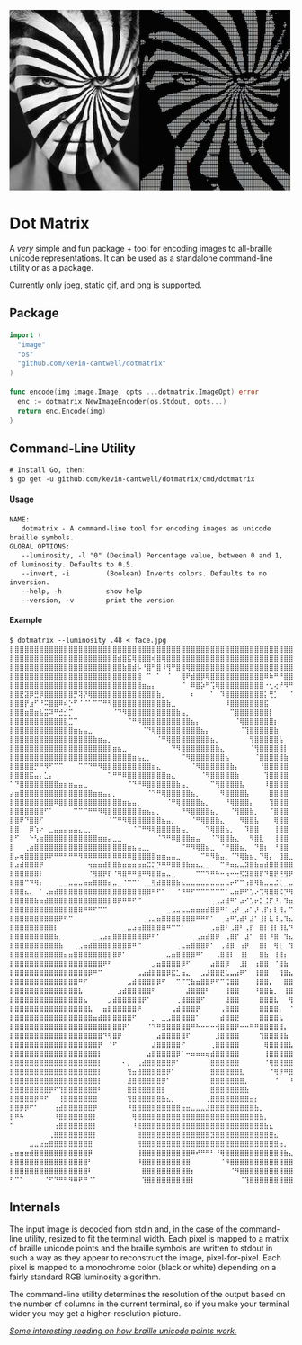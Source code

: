 ![](dotmatrix.png)

# Dot Matrix

A _very_ simple and fun package + tool for encoding images to all-braille unicode representations. It can be used as a standalone command-line utility or as a package.

Currently only jpeg, static gif, and png is supported.


## Package

```go
import (
  "image"
  "os"
  "github.com/kevin-cantwell/dotmatrix"
)

func encode(img image.Image, opts ...dotmatrix.ImageOpt) error
  enc := dotmatrix.NewImageEncoder(os.Stdout, opts...)
  return enc.Encode(img)
}
```

## Command-Line Utility

```
# Install Go, then:
$ go get -u github.com/kevin-cantwell/dotmatrix/cmd/dotmatrix
```

#### Usage

```
NAME:
   dotmatrix - A command-line tool for encoding images as unicode braille symbols.
GLOBAL OPTIONS:
   --luminosity, -l "0" (Decimal) Percentage value, between 0 and 1, of luminosity. Defaults to 0.5.
   --invert, -i         (Boolean) Inverts colors. Defaults to no inversion.
   --help, -h           show help
   --version, -v        print the version
```

#### Example

```
$ dotmatrix --luminosity .48 < face.jpg
⣿⣿⣿⣿⣿⣿⣿⣿⣿⣿⣿⣿⣿⣿⣿⣿⣿⣿⣿⣿⣿⣿⣿⣿⣿⣿⣿⣿⣿⣿⣿⣿⣿⣿⣿⣿⣿⣿⣿⣿⣿⣿⣿⣿⣿⣿⣿⣿⣿⣿⣿⣿⣿⣿⣿⣿⣿⣿⣿⣿⣿⣿⣿⣿⣿⣿⣿⣿⣿⣿⣿⣿⣿⣿⣿⣿⣿⣿⣿⣿
⣿⣿⣿⣿⣿⣿⣿⣿⣿⣿⣿⣿⣿⣿⣿⣿⣿⣿⣿⣿⣿⣿⣾⣿⣯⢿⣿⣿⣿⢾⣿⢿⣿⣿⣿⣿⣿⣿⣿⣿⣿⣿⣿⣿⣿⣿⣿⣿⣿⣿⣿⣿⣿⣿⣿⣿⣿⣿⣿⣿⣿⣿⣿⣿⣿⣿⣿⣿⣿⣿⣿⣿⣿⣿⣿⣿⣿⣿⣿⣿
⣿⣿⣿⣿⣿⣿⣿⣿⣿⣿⣿⣿⣿⣿⣿⣿⣿⣿⣿⣿⣿⣿⣿⣷⣿⣾⡧⠘⣿⠛⣿⠸⢻⠛⣿⣿⢿⣿⣿⣿⣿⣿⣿⣿⣿⣿⣿⣿⣿⣿⣿⣿⣿⣿⣿⣿⣿⣿⣿⣿⣿⣿⣿⣿⣿⣿⣿⣿⣿⣿⣿⣿⣿⣿⣿⣿⣿⣿⣿⣿
⣿⣿⣿⣿⣿⣿⣿⣿⣿⣿⣿⣿⣿⣿⣿⣿⣿⣿⣿⣿⣿⣿⣿⣿⣿⣿⣿⠀⠉⠀⠁⠀⠈⠀⠀⢿⠟⣾⣿⡿⢿⣿⣿⣿⣿⣿⣿⣿⣿⣿⣿⣿⠿⠷⠛⠛⣿⣿⣿⣿⣿⣿⣿⣿⣿⣿⣿⣿⣿⣿⣿⣿⣿⣿⣿⣿⣿⣿⣿⣿
⣿⣿⣿⣿⣿⣿⣿⣿⣿⣿⣿⣿⣿⣿⣿⣿⣿⣿⣿⣿⣿⣿⣿⣿⣿⣿⣿⣶⣤⡄⠀⠀⠀⠀⠀⠈⠀⠿⣿⡵⠛⢩⢿⣿⣿⣿⣿⣿⣿⣿⣿⣿⠐⢂⢔⠞⠻⠛⣻⣿⣿⣿⣿⣿⣿⣿⣽⣿⣿⣿⣿⣿⣿⣿⣿⣿⣿⣿⣿⣿
⣿⣿⣟⣽⡿⣛⡿⣿⣿⣿⣿⣿⣿⡛⢽⡝⢿⣿⣿⣿⣿⣿⣿⣿⣿⣿⣿⣿⣿⣿⣷⡀⠀⠀⠀⠀⠀⠆⠀⠀⠀⠁⠀⠹⣿⣿⣿⣿⣿⣿⣿⣿⡅⢛⡁⠀⠀⠈⠍⢻⣿⣿⣿⣿⣿⣿⡞⣻⣿⣿⣿⣿⣿⣿⣿⣿⣿⣿⣿⣿
⣿⣿⣿⡟⣰⠋⠘⠭⣿⣿⠿⠮⡑⠋⠈⠈⠁⠉⠉⠛⠻⣿⣿⣿⣿⣿⣿⣿⣿⣿⣿⣿⣷⣀⠀⠀⠀⠀⠀⠀⠀⠀⠀⠀⠸⣿⣿⣿⣿⣿⣿⣿⣯⠀⠀⠀⠀⠀⠀⠾⠻⣿⣿⣿⣿⣿⣧⣿⣿⣿⣿⣿⣿⣿⣿⣿⣿⣿⣿⣿
⣿⣿⣿⣶⣿⣶⣧⣭⠽⠛⣚⣊⡉⠀⠀⠀⠀⠀⠀⠀⠀⠈⠙⠻⣿⣿⣿⣿⣿⣿⣿⣿⣿⣿⣷⣤⡀⠀⠀⠀⠀⠀⠀⠀⠀⠉⣿⣿⣿⣿⣿⣿⣿⡇⠀⠀⠀⠀⠀⠩⢐⣿⣿⣿⣿⣿⣿⢋⣻⣿⣿⣿⣿⣿⣿⣿⣿⣿⣿⣿
⣿⣿⣿⣿⣿⣿⣿⣿⣿⣿⣿⣯⣉⠉⠀⠀⠀⠀⠀⠀⠀⠀⠀⠀⠈⠛⠻⣿⣿⣿⣿⣿⣿⣿⣿⣿⣿⣦⡄⠀⠀⠀⠀⠀⠀⠀⠈⢿⣿⣿⣿⣿⣿⣿⡆⠀⠀⠀⠀⠀⠈⣿⣿⣿⣿⣿⡇⡈⣾⢿⣿⣾⣿⣿⣿⣿⣿⣿⣿⣿
⣿⣿⣿⣿⣿⣿⣿⣿⣿⣿⣿⣿⣿⣶⣦⣤⣀⠀⠀⠀⠀⠀⠀⠀⠀⠀⠀⠈⠙⢿⣿⣿⣿⣿⣿⣿⣿⣿⣿⣦⡄⠀⠀⠀⠀⠀⠀⠈⢹⣿⣿⣿⣿⣿⣷⠀⠀⠀⠀⠀⠀⢼⣿⣿⣿⣿⡿⠈⢠⣵⣿⣿⣿⣿⣿⣿⣿⣿⣿⣿
⣿⣿⣿⣿⣿⣿⣿⣿⣿⣿⣿⣿⣿⣿⣿⣿⣿⣷⣶⣤⡀⠀⠀⠀⠀⠀⠀⠀⠀⠀⠈⠛⢿⣿⣿⣿⣿⣿⣿⣿⣿⣦⡀⠀⠀⠀⠀⠀⠀⢻⣿⣿⣿⣿⣿⣧⠀⠀⠀⠀⠀⠸⣿⣿⣿⣿⠏⠀⡀⠀⢹⣿⣿⣿⣿⣿⢻⣿⣿⣿
⣿⣿⣿⣿⣿⣿⣿⣿⣿⣿⣿⣿⣿⣿⣿⣿⣿⣿⣿⣿⣿⣶⣦⣀⠀⠀⠀⠀⠀⠀⠀⠀⠀⠙⠻⣿⣿⣿⣿⣿⣿⣿⣷⣄⠀⠀⠀⠀⠀⠈⢻⣿⣿⣿⣿⣿⡇⠀⠀⠀⠀⠀⣿⣿⣿⣿⠀⠀⠀⠀⠰⣿⣿⣿⣿⣿⢢⣿⣿⣿
⣿⣿⣿⣿⣿⣿⣿⣿⣿⣿⣿⣿⣿⣿⣿⣿⣿⣿⣿⣿⣿⣿⣿⣿⣿⣶⣦⣄⡀⠀⠀⠀⠀⠀⠀⠉⠻⣿⣿⣿⣿⣿⣿⣿⣦⠀⠀⠀⠀⠀⠈⣿⣿⣿⣿⣿⣷⠀⠀⠀⠀⠀⣿⣿⣿⣿⠀⠀⠀⠀⢰⣿⣿⣿⣿⣿⣻⣿⣿⣿
⣿⣿⣿⣿⣿⡛⠛⠻⠋⠉⠉⠀⠀⠀⠉⠉⠙⠛⠻⣿⣿⣿⣿⣿⣿⣿⣿⣿⣿⣶⣄⠀⠀⠀⠀⠀⠀⠈⠻⣿⣿⣿⣿⣿⣿⣷⡄⠀⠀⠀⠀⠘⣿⣿⣿⣿⣿⠀⠀⠀⠀⠀⣿⣿⣿⣿⠀⠀⠀⠀⢿⣿⣿⣿⡿⢺⣿⣿⣿⣿
⣿⣿⣿⣿⣯⣤⡄⣁⡄⠀⠀⠀⠀⠀⠀⠀⠀⠀⠀⠀⠉⠛⠛⠿⣿⣿⣿⣿⣿⣿⣿⣿⣶⣄⠀⠀⠀⠀⠀⠈⠻⣿⣿⣿⣿⣿⣷⠀⠀⠀⠀⠀⢹⣿⣿⣿⣿⠀⠀⠀⠀⠀⣿⣿⣿⡇⠀⠀⠀⣰⣾⣿⣿⣿⢻⣿⣿⣿⣿⣿
⠁⠙⣿⣿⣿⣿⣿⣿⣿⣿⣶⣶⣶⣤⣤⣀⠀⠀⠀⠀⠀⠀⠀⠀⠈⠙⠛⠿⣿⣿⣿⣿⣿⣿⣷⣤⡀⠀⠀⠀⠀⠉⢻⣿⣿⣿⣿⣧⠀⠀⠀⠀⠸⣿⣿⣿⣿⠀⠀⠀⠀⠀⣿⣿⣿⡇⠀⠀⠀⣿⣿⣿⣿⡀⢼⣿⣿⣿⣿⣿
⣴⣶⣿⣿⣿⣿⣿⣿⣿⣿⣿⣿⣿⣿⣿⣿⣿⣶⣶⣤⣄⡀⠀⠀⠀⠀⠀⠀⠈⠙⠛⢿⣿⣿⣿⣿⣿⣦⡀⠀⠀⠀⠀⠻⣿⣿⣿⣿⣧⠀⠀⠀⠀⣿⣿⣿⣿⠀⠀⠀⠀⢸⣿⣿⣿⠀⠀⠀⢠⣿⣿⠿⢷⣿⣾⣿⣿⣿⣿⡿
⣿⣿⣿⣿⣿⣿⣿⣿⣿⠿⣿⣿⣿⣿⣿⣿⣿⣿⣿⣿⣿⣿⣿⣶⣦⣤⡀⠀⠀⠀⠀⠀⠈⠛⢿⣿⣿⣿⣿⣦⡀⠀⠀⠀⠘⢿⣿⣿⣿⡄⠀⠀⠀⢹⣿⣿⣿⠀⠀⠀⠀⣼⣿⣿⡏⠀⠀⠀⣼⣿⡇⠀⣼⣿⣿⣿⣿⣿⡟⢁
⣿⣿⣿⣿⣿⣿⣿⠋⠁⠀⠀⠀⠀⠉⠉⠉⠛⠛⠻⢿⣿⣿⣿⣿⣿⣿⣿⣶⣦⣄⡀⠀⠀⠀⠀⠙⠻⣿⣿⣿⣿⣦⡀⠀⠀⠈⢻⣿⣿⣷⡀⠀⠀⠈⣿⣿⣿⠀⠀⠀⢀⣿⣿⡿⠁⠀⠀⢰⣿⡿⠀⢰⣿⣿⠿⣹⣿⠋⣰⣾
⣿⣿⠟⠙⣿⣿⠋⠀⠀⠀⠀⠀⠀⠀⠀⠀⠀⠀⠀⠀⠈⠉⠛⠻⢿⣿⣿⣿⣿⣿⣿⣦⣤⡀⠀⠀⠀⠈⠛⢿⣿⣿⣷⣄⠀⠀⠀⠻⣿⣿⣧⠀⠀⠀⢿⣿⣿⠀⠀⠀⢸⣿⣿⠃⠀⠀⢀⣿⣿⠁⠀⣾⠋⠓⢠⣿⠇⣴⣿⣿
⣿⣿⠀⠀⡿⢱⠔⠀⣀⣤⣤⣤⣤⣤⣄⣀⡀⠀⠀⠀⠀⠀⠀⠀⠀⠈⠉⠛⠻⢿⣿⣿⣿⣿⣷⣤⡀⠀⠀⠀⠙⢿⣿⣿⣦⡀⠀⠀⠹⣿⣿⠀⠀⠀⢸⣿⣿⠀⠀⠀⢸⣿⣿⠀⠀⠀⣼⣿⠃⠀⣸⠇⠀⠺⣾⣿⣶⣿⣿⣿
⣿⠋⠀⠀⠑⢣⣶⣿⣿⣿⣿⣿⣿⣿⣿⣿⣿⣿⣶⣶⣤⣀⣀⠀⠀⠀⠀⠀⠀⠀⠈⠙⠛⠿⣿⣿⣿⣶⣤⠀⠀⠈⠙⣿⣿⣷⣄⠀⠀⠻⣿⣇⠀⠀⢸⣿⣿⠀⠀⠀⣾⣿⠃⠀⠀⣼⣿⠃⠀⣼⠏⠀⢠⣿⣿⣿⣿⣿⣿⣿
⣿⠀⠀⢀⣴⣿⣿⣿⣿⣿⣿⣿⣿⣿⣿⣿⣿⣿⣿⣿⣿⣿⣿⣿⣶⣦⣤⣀⡀⠀⠀⠀⠀⠀⠀⠉⠛⠻⢿⣿⣦⣀⠀⠈⠛⣿⣿⣦⡀⠀⠙⣿⡆⠀⠘⣿⣿⠀⠀⢠⣿⡟⠀⢀⣴⠟⠃⢀⡼⠋⠀⢀⣾⣿⣿⣿⣿⣿⡟⠁
⣿⡤⢶⣿⣿⣿⣿⡿⠟⠛⠛⠛⠛⠛⠻⠿⠿⠿⠿⠿⠿⠿⠿⠿⠿⣿⣿⣿⣿⣿⣶⣶⣤⣤⣀⠀⠀⠀⠀⠉⠛⠻⣷⣤⡀⠈⠙⢿⣷⣦⡀⠙⢿⡄⠀⣹⣿⣀⣀⣿⡏⠀⣠⠾⠋⢀⣴⠋⠁⠀⢠⣾⣿⠛⠋⠻⠛⠉⠀⠀
⣿⣴⣾⣿⣿⣿⡟⠀⠀⠀⠀⠀⠀⠀⠀⠀⢲⣶⣶⣾⣿⣿⣷⣶⣶⣶⣶⣶⣭⣍⡙⠛⠛⠿⠿⣿⣷⣶⣦⣄⣀⠀⠀⠉⠛⠶⣦⣤⣽⣿⣷⣶⣾⣿⣿⣿⣿⣿⣿⣿⣿⣿⣿⡖⠚⠋⠁⢀⣤⣾⣿⣿⠏⠀⢰⡆⠀⠀⠀⠀
⣿⣿⣿⣿⣿⣿⠇⠀⠀⠀⠀⠀⠀⠀⠀⠀⠈⣻⣿⡟⠏⠈⠻⣿⠛⠛⣿⠛⠻⣿⣿⣶⣤⣀⠀⠀⠀⠀⠉⠉⠙⠛⠓⠒⠲⠒⢒⣫⣽⣿⣿⠏⠙⢿⣟⣛⣻⠟⠁⠈⠛⣿⣿⣶⣶⣶⣾⣿⣿⠿⠛⠉⠀⢀⣾⣧⠀⣠⣴⣾
⣿⣿⣿⠉⠙⠻⡆⠀⠀⠀⣀⣀⣤⣤⣤⣶⣶⣿⣿⣿⣶⣤⣀⠈⠉⠉⠁⢀⣀⣻⣾⣿⣿⣿⣷⣦⣤⣤⣤⣤⣤⣤⣤⣤⣤⠖⠋⠉⣰⡿⠻⣷⣤⣤⣬⣅⣀⣤⣤⣶⣿⠿⠟⠛⠋⠉⠉⠉⠀⠀⠀⠀⢠⣾⣿⣿⣿⣿⣿⣿
⣿⣿⣿⣦⣄⠀⠁⢠⣶⣾⣿⣿⣿⣿⣿⣿⣿⣿⣿⣿⣿⣿⣿⣿⣿⣿⣿⣿⡿⠛⠋⠁⠀⠀⠈⠙⠛⠋⠉⠉⠉⠉⠉⠉⠁⣤⣶⠟⠋⣡⠔⣩⢻⣿⢿⠯⡙⠻⢶⣤⣤⣤⣤⣤⣤⣶⣶⣶⣶⣶⣶⣾⣿⣿⣿⣿⣿⣿⣿⣿
⣿⣿⣿⣿⣿⣷⣶⣾⣿⣿⣿⣿⣿⣿⣿⣿⣿⣿⣿⣿⣿⠿⠟⠛⠛⠋⠉⠀⠀⠀⠀⠀⠀⠀⠀⠀⠀⠀⠀⠀⠀⢀⣠⣴⣾⠛⠁⡴⠊⣡⠖⡅⣨⠏⡘⡄⠹⣶⣤⡀⠉⠉⠉⠛⠛⠛⠛⠛⠛⠛⠛⠛⠉⢸⣿⣿⣿⣿⣿⣿
⣿⣿⣿⣿⣿⣿⣿⣿⣿⣿⣿⣿⣿⣿⠿⠛⠛⠋⠉⠉⠀⠀⠀⠀⠀⠀⠀⠀⠀⠀⠀⠀⣀⣠⣤⣤⣤⣶⣶⣶⣾⣿⡿⠛⠁⣠⡞⢀⡴⠁⡜⢠⡏⡆⢇⢻⡄⠉⠻⣿⣿⣶⣶⣤⣤⣤⣄⣀⣀⠀⠀⠀⢀⣾⣿⣿⣿⣿⣿⣿
⣿⣿⣿⣿⣿⣿⣿⣿⣿⣿⠟⠋⠉⠀⠀⠀⠀⠀⠀⠀⠀⠀⠀⠀⠀⠀⠀⢀⣠⣤⣶⣿⣿⣿⣿⣿⣿⠿⠛⠛⠋⠁⠀⢀⣴⠛⢡⣾⠃⣼⠁⣸⡇⢧⠸⣤⠹⣦⡀⠀⠉⠛⠻⢿⣿⣿⣿⣿⣿⣿⣿⣿⣿⣿⣿⣿⣿⣿⣿⣿
⣿⣿⣿⣿⣿⣿⣿⣿⣿⡇⠀⠀⠀⠀⠀⠀⠀⠀⠀⠀⠀⠀⠀⣀⣤⣴⣶⣿⣿⣿⣿⠿⠛⠉⠉⠁⠀⠀⠀⠀⠀⣠⣶⡿⠃⣠⣿⠃⢠⡏⠀⣿⡇⢸⡇⠹⣧⠙⢿⣦⣄⠀⠀⠀⠈⠙⠛⠻⢿⣿⣿⣿⣿⣿⣿⣿⣿⣿⣿⣿
⣿⣿⣿⣿⣿⣿⣿⣿⣿⣷⡀⠀⠀⠀⠀⠀⠀⣀⣠⣴⣶⣿⣿⣿⣿⣿⣿⡿⠟⠋⠁⠀⠀⠀⠀⠀⠀⢀⣠⣶⣾⣿⠟⠀⢠⣿⡏⠀⣼⠁⠀⣿⡇⠘⣿⠀⠹⣦⡈⠛⣿⣷⣦⣄⠀⠀⠀⠀⠀⠈⠉⠉⣹⣿⣿⣿⣿⣿⣿⣿
⣿⣿⣿⣿⣿⣿⣿⣿⣿⣿⣷⠀⠀⢀⣠⣶⣾⣿⣿⣿⣿⣿⣿⣿⡿⠛⠉⠀⠀⠀⠀⠀⠀⠀⢀⣤⣶⣿⣿⣿⠟⠁⠀⢠⣾⡿⠀⢰⡟⠀⠀⣿⡇⠀⢻⣇⠀⠹⣷⡀⠈⠛⢿⣿⣿⣦⣄⠀⠀⠀⠀⢠⣿⣿⣿⣿⣿⣿⣿⣿
⣿⣿⣿⣿⣿⣿⣿⣿⣿⣿⣿⣶⣶⣿⣿⣿⣿⣿⣿⣿⣿⡿⠟⠁⠀⠀⠀⠀⠀⠀⠀⢀⣤⣶⣿⣿⣿⡿⠛⠁⠀⠀⢠⣿⣿⠇⠀⢸⡇⠀⠀⣿⣷⠀⢸⣿⡆⠀⢹⣿⣆⠀⠈⠛⢿⣿⣿⣿⣶⣶⣶⣿⣿⣿⣿⣿⣿⣿⣿⣿
⣿⣿⣿⣿⣿⣿⣿⣿⣿⣿⣿⣿⣿⣿⣿⣿⣿⣿⣿⠟⠋⠀⠀⠀⠀⠀⠀⠀⠀⣠⣶⣿⣿⣿⣿⡿⠋⠀⠀⠀⠀⣴⣿⣿⡿⠀⠀⣸⡇⠀⢰⣿⣿⠀⠈⣿⣷⠀⠈⢿⣿⣦⡀⠀⠀⠙⢻⣿⣿⣿⡟⣿⣿⣿⣿⣿⣿⣿⣿⣿
⣿⣿⣿⣿⣿⣿⣿⣿⣿⣿⣿⣿⣿⣿⣿⣿⡿⠛⠉⠀⠀⠀⠀⠀⠀⠀⣠⣴⣾⣿⣿⣿⡿⣯⣁⣶⣄⠀⠀⣠⣼⣿⣿⣟⣥⣤⣴⠟⠁⠀⢸⣿⣿⠀⠀⢹⣿⣦⠀⠈⢻⣿⣷⣄⠀⠀⠀⠉⠉⠁⢠⣿⣿⣿⣿⣿⣿⣿⣿⣿
⣿⣿⣿⣿⣿⣿⣿⣿⣿⣿⣿⣿⣿⣿⠛⠋⠀⠀⠀⠀⠀⠀⠀⠀⣠⣾⣿⣿⣿⣿⡿⠋⠀⠀⠉⠉⢉⣷⣶⣿⣿⠟⠋⠉⢩⣿⣿⠀⠀⠀⢸⣿⣿⡄⠀⠀⣿⣿⣇⠀⠈⠻⣿⣿⣷⣤⣀⣀⣀⣀⣼⣿⣿⣿⣿⣿⣿⣿⣿⣿
⣿⣿⣿⣿⣿⣿⣿⣿⣿⣿⣿⣿⣿⣿⣧⠀⠀⠀⠀⠀⠀⠀⣰⣾⣿⣿⣿⣿⣿⠋⠀⠀⠀⠀⠀⠀⣼⣿⣿⣿⠃⠀⠀⠀⢸⣿⣿⠀⠀⠀⠘⣿⣿⣷⡀⠀⢸⣿⣿⡄⠀⠀⠙⣿⣿⣿⣿⣿⣿⣿⣿⣿⣿⣿⣿⣿⣿⣿⣿⣿
⣿⣿⣿⣿⣿⣿⣿⣿⣿⣿⣿⣿⣿⣿⣿⣦⠀⠀⠀⠀⣠⣾⣿⣿⣿⣿⣿⡟⠁⠀⠀⠀⠀⠀⢀⣾⣿⣿⣿⠋⠀⠀⠀⠀⣼⣿⣿⠀⠀⠀⠀⣿⣿⣿⣧⠀⠀⢻⣿⣿⡄⠀⠀⠈⠛⠿⣿⡿⣿⣿⣿⣿⣿⣿⣿⣿⣿⣿⣿⣿
⣿⣿⣿⣿⣿⣿⣿⣿⣿⣿⣿⣿⣿⣿⣿⣿⣧⠀⠀⣶⣿⣿⣿⣿⣿⣿⠟⠀⠀⠀⠀⠀⠀⢠⣾⣿⣿⣿⡟⠀⠀⠀⠀⢠⣿⣿⣿⠀⠀⠀⠀⣿⣿⣿⣿⡄⠀⠈⢻⣿⣷⡄⠀⠀⠀⠀⠀⣴⣿⣿⣿⣿⣿⣿⣿⣿⣿⣿⣿⣿
⣿⣿⣿⣿⣿⣿⣿⣿⣿⣿⣿⣿⣿⣿⣿⣿⣿⣶⣾⣿⣿⣿⣿⣿⣿⠋⠀⠀⠀⡀⠀⣀⣠⣿⣿⣿⣿⣿⠁⠀⠀⠀⠀⣾⣿⣿⣟⠀⠀⠀⠀⣿⣿⣿⣿⣧⠀⠀⠘⣿⣿⣿⣦⣀⠀⢀⣼⣿⣿⣿⣿⣿⣿⣿⣿⣿⣿⣿⣿⣿
⣿⣿⣿⣿⣿⣿⣿⣿⣿⣿⣿⣿⣿⣿⣿⣿⣿⣿⣿⣿⣿⣿⣿⡟⠁⠀⠀⠀⠈⠙⠛⣻⣿⣿⣿⣿⣿⠛⠓⠒⠒⠒⢺⣿⣿⣿⡟⠒⠒⠛⠛⣿⣿⣿⣿⣿⡄⠀⠀⠘⣿⣿⣿⣿⡷⣿⣿⣿⣿⣿⣿⣿⣿⣿⣿⣿⣿⣿⣿⣿
⣿⣿⣿⣿⣿⣿⣿⣿⣿⣿⣿⣿⣿⣿⣿⣿⣿⣿⣿⠙⢻⣿⡟⠀⠀⠀⠀⠀⠀⠀⣴⣿⣿⣿⣿⣿⠏⠀⠀⠀⠀⠀⣸⣿⣿⣿⣿⠀⠀⠀⠀⢹⣿⣿⣿⣿⣷⠀⠀⠀⠘⣿⡿⠋⠀⣿⣿⣿⣿⣿⣿⣿⣿⣿⣿⣿⣿⣿⣿⣿
⣿⣿⣿⣿⣿⣿⣿⣿⣿⣿⣿⣿⣿⣿⣿⣿⣿⣿⡟⠀⠈⠋⠀⠀⠀⠀⠀⠀⠀⣼⣿⣿⣿⣿⣿⠋⠀⠀⠀⠀⠀⢀⣿⣿⣿⣿⣿⠀⠀⠀⠀⠀⢿⣿⣿⣿⣿⣧⠀⠀⠀⣹⡇⠀⠀⠘⣿⣿⣿⣿⣿⣿⣿⣿⣿⣿⣿⣿⣿⣿
⣿⣿⣿⣿⣿⣿⣿⣿⣿⣿⣿⣿⣿⣿⣿⣿⣿⣿⡇⠀⠀⠀⠀⠀⠀⠀⠀⠀⣴⣿⣿⣿⣿⣿⡿⠁⠒⠶⠶⠶⢶⣾⣿⣿⣿⣿⣿⠀⠀⠀⠀⠀⢸⣿⣿⣿⣿⣿⣇⣠⣾⣿⣿⣄⠀⠀⠘⣿⣿⣿⣿⣿⣿⣿⣿⣿⣿⣿⣿⣿
⣿⣿⣿⣿⣿⣿⣿⣿⣿⣿⣿⣿⣿⣿⣿⣿⣿⣿⡇⠀⠀⠀⠀⠂⡄⠀⢠⣾⣿⣿⣿⣿⣿⡿⠁⠀⠀⠀⠀⠀⠀⣿⣿⣿⣿⣿⣿⠀⠀⠀⠀⠀⠈⢿⣿⣿⣿⣿⣿⣿⣿⣿⣿⣿⣧⠀⠀⠙⢿⣿⣿⣿⣿⣿⣿⣿⣿⣿⣿⣿
⣿⣿⣿⣿⣿⣿⣿⣿⣿⣿⣿⣿⣿⣿⣿⣿⣿⣿⡇⠀⠀⠀⠀⠀⢹⣶⣾⣿⣿⣿⣿⣿⡿⠁⠀⠀⠀⠀⠀⠀⠀⣿⣿⣿⣿⣿⣿⣇⠀⠀⠀⠀⠀⠈⢻⡿⠛⣿⣿⣿⣿⣿⣿⣿⣿⣧⡄⠀⠀⠙⢻⣿⣿⣿⣿⣿⣿⣿⣿⣿
⣿⣿⣿⣿⣿⣿⣿⣿⣿⣿⣿⣿⣿⣿⣿⣿⣿⣿⡇⠀⠀⠀⠀⠀⣼⣿⣿⣿⣿⣿⣿⡿⠁⠀⠀⠀⠀⠀⠀⠀⠀⣿⣿⣿⣿⣿⣿⣿⡄⠀⠀⠀⠀⠀⠈⠀⠀⠘⢻⣿⣿⣿⣿⣿⣿⣿⣿⣄⠀⠀⠀⠉⠻⣿⣿⣿⣿⣿⣿⣿
⣿⣿⣿⣿⣿⣿⣿⣿⡟⠋⢹⣿⣿⣿⣿⣿⣿⣿⠃⠀⠀⠀⠀⠀⣿⣿⣿⣿⣿⣿⣿⡇⠀⠀⠀⠀⠀⠀⠀⠀⠀⣿⣿⣿⣿⣿⣿⣿⣷⠀⠀⠀⠀⠀⠀⠀⠀⠀⠀⠙⢿⣿⣿⣿⣿⣿⣿⣿⣦⠀⠀⠀⠀⠀⠙⢻⣿⣿⣿⣿
⣿⣿⣿⣿⣿⡿⠛⠋⠀⠀⢸⣿⣿⣿⣿⣿⣿⣿⠀⠀⠀⠀⠀⠀⢹⣿⣿⣿⣿⣿⣿⣷⣦⡀⠀⠀⠀⠀⠀⠀⢀⣿⣿⣿⣿⣿⣿⣿⣿⣶⡆⠀⠀⠀⠀⠀⠀⠀⠀⠀⠀⠛⣿⣿⣿⣿⣿⣿⣿⣷⣆⠀⠀⠀⠀⠀⠹⣿⣿⣿
⣿⣿⡿⡿⠋⠁⠀⠀⠀⢰⣾⣿⣿⣿⣿⣿⣿⡟⠀⠀⠀⠀⠀⠀⠘⣿⣿⣿⣿⣿⣿⣿⣿⣿⣿⣶⣶⣤⣤⣤⣼⣿⣿⣿⣿⣿⣿⣿⣿⣿⣷⡀⠀⠀⠀⠀⠀⠀⠀⠀⠀⠀⠈⠻⣿⣿⣿⣿⣿⣿⣿⣷⡄⠀⠀⠀⠀⠉⠻⣿
⣿⠟⠓⠀⠀⠀⠀⠀⠀⠸⣿⣿⣿⣿⣿⣿⣿⡇⠀⠀⠀⠀⠀⠀⠀⢻⣿⣿⣿⣿⣿⣿⣿⣿⣿⣿⣿⣿⣿⣿⣿⣿⣿⣿⣿⣿⣿⣿⣿⣿⣿⣷⡄⠀⠀⠀⠀⠀⠀⠀⠀⠀⠀⠀⠈⠻⣿⣿⣿⣿⣿⣿⣿⣆⡀⠀⠀⠀⠀⠈
⠉⠀⠀⠀⠀⠀⠀⠀⠀⢰⣿⣿⣿⣿⣿⣿⣿⡇⠀⠀⠀⠀⠀⠀⠀⠸⣿⣿⣿⣿⣿⣿⣿⣿⣿⣿⣿⣿⣿⣿⣿⣿⣿⣿⣿⣿⣿⣿⣿⣿⣿⣿⣷⣆⠀⠀⠀⠀⠀⠀⠀⠀⠀⠀⠀⠀⠙⢿⣿⣿⣿⣿⣿⣿⣷⣄⠀⠀⠀⠀
⠀⠀⠀⠀⠀⠀⠀⠀⢠⣿⣿⣿⣿⣿⣿⣿⣿⡇⠀⠀⠀⠀⠀⠀⠀⠀⣿⣿⣿⣿⣿⣿⣿⣿⣿⣿⣿⣿⣿⣿⣿⣽⣿⣿⣿⣿⣿⣿⣿⣿⣿⣿⣿⣿⣦⠀⠀⠀⠀⠀⠀⠀⠀⠀⠀⠀⠀⠀⠹⣿⣿⣿⣿⣿⣿⣿⣇⠀⠀⠀
⠀⠀⠀⠀⣠⣤⣴⣶⣿⣿⣿⣿⣿⣿⣿⣿⣿⠀⠀⠀⠀⠀⠀⠀⠀⠀⢻⣿⣿⣿⣿⣿⣿⣿⣿⣿⣿⣿⣿⣿⣿⣿⣿⣿⣿⣿⣿⣿⣿⣿⣿⣿⣿⣿⣿⣶⡄⠀⠀⠀⠀⠀⠀⠀⠀⠀⠀⠀⠀⠀⠙⣿⣿⣿⣿⣿⣿⣦⠀⠀
⣤⣶⣶⣶⣾⣿⣿⣿⣿⣿⣿⣿⣿⣿⣿⣿⡿⠀⠀⠀⠀⠀⠀⠀⠀⠀⢸⣿⣿⣿⣿⣿⣿⣿⣿⣿⣿⠿⠞⠛⠛⠃⠘⢿⣿⣿⣿⣿⣿⣿⣿⣿⣿⣿⣿⣿⣷⣄⠀⠀⠀⠀⠀⠀⠀⠀⠀⠀⠀⠀⠀⢻⣿⣿⣿⣿⣿⣿⣧⡀
⣿⣿⣿⣿⣿⣿⣿⣿⣿⣿⣿⣿⣿⣿⣿⣿⠃⠀⠀⠀⠀⠀⠀⠀⠀⠀⠸⣿⣿⣿⣿⣿⣿⣿⣿⣿⣿⠀⠀⠀⠀⠀⠀⠈⠻⣿⣿⣿⣿⣿⣿⣿⣿⣿⣿⣿⣿⣿⣧⡀⠀⠀⠀⠀⠀⠀⠀⠀⢀⣠⣴⣿⣿⣿⣿⣿⣿⣿⣿⣿
⣿⣿⣿⣿⣿⣿⣿⣿⣿⣿⣿⣿⣿⣿⣿⣿⠇⠀⠀⠀⠀⠀⠀⠀⠀⠀⠀⣿⣿⣿⣿⣿⣿⣿⣿⣿⣿⡆⠀⠀⠀⠀⠀⠀⠀⠈⠻⣿⣿⣿⣿⣿⣿⣿⣿⣿⣿⣿⣿⣿⣷⣤⣀⠀⠀⠀⠀⣴⣿⣿⣿⣿⣿⡿⢿⣿⣿⣿⣿⣿
⠋⠉⠁⠀⠀⠀⠀⠈⠋⠙⠛⠛⠻⠿⠟⠛⠈⠁⠀⠀⠀⠀⠀⠀⠀⠀⠀⢹⣿⣿⣿⣿⣿⣿⣿⣿⣿⡇⠀⠀⠀⠀⠀⠀⠀⠀⠀⠈⢹⣿⣿⣿⣿⣿⣿⣿⣿⣿⣿⣿⣿⣿⣿⣶⣤⠀⠀⠀⠀⠀⠉⠁⠀⠀⠀⠉⠙⠁⠀⣰
```

## Internals

The input image is decoded from stdin and, in the case of the command-line utility, resized to fit the terminal width. Each pixel is mapped to a matrix of braille unicode points and the braille symbols are written to stdout in such a way as they appear to reconstruct the image, pixel-for-pixel. Each pixel is mapped to a monochrome color (black or white) depending on a fairly standard RGB luminosity algorithm.

The command-line utility determines the resolution of the output based on the number of columns in the current terminal, so if you make your terminal wider you may get a higher-resolution picture.

[*Some interesting reading on how braille unicode points work.*](https://en.wikipedia.org/wiki/Braille_Patterns#Identifying.2C_naming_and_ordering)

